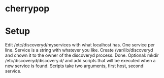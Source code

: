 # cherrypop
# Setup
Edit /etc/discoveryd/myservices with what localhost has. One service per line. Service is a string with whatever you like.
Create /var/lib/discoveryd and chown it to the owner of the discoveryd process. Done. Optional: mkdir /etc/discoveryd/discovery.d/ and add scripts that will be executed when a new service is found. Scripts take two arguments, first host, second service.
